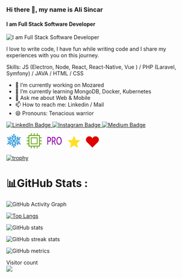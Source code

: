 

### Hi there 👋, my name is Ali Sincar
#### I am Full Stack Software Developer
![I am Full Stack Software Developer](https://miro.medium.com/v2/resize:fit:2000/1*gCTwHygN2irPVYzq0qMcvQ.png)

I love to write code, I have fun while writing code and I share my experiences with you on this journey.

Skills: JS (Electron, Node, React, React-Native, Vue ) / PHP (Laravel, Symfony) / JAVA / HTML / CSS

- 🔭 I’m currently working on Mozared 
- 🌱 I’m currently learning MongoDB, Docker, Kubernetes 
- 💬 Ask me about Web & Mobile 
- 📫 How to reach me: Linkedin / Mail 
- 😄 Pronouns: Tenacious warrior 


<div id="badges">
  <a href="https://www.linkedin.com/in/alisincar/">
    <img src="https://img.shields.io/badge/LinkedIn-blue?style=for-the-badge&logo=linkedin&logoColor=white" alt="LinkedIn Badge"/>
  </a>
  <a href="https://www.instagram.com/alisincarcom/">
    <img src="https://img.shields.io/badge/Instagram-E4405F?style=for-the-badge&logo=instagram&logoColor=white" alt="Instagram Badge"/>
  </a>

  <a href="https://www.alisincar.com">
    <img src="https://img.shields.io/badge/Medium-12100E?style=for-the-badge&logo=medium&logoColor=white" alt="Medium Badge"/>
  </a>
</div>


<a href='https://archiveprogram.github.com/'><img src='https://raw.githubusercontent.com/acervenky/animated-github-badges/master/assets/acbadge.gif' width='40' height='40'></a> <a href='https://docs.github.com/en/developers'><img src='https://raw.githubusercontent.com/acervenky/animated-github-badges/master/assets/devbadge.gif' width='40' height='40'></a> <a href='https://github.com/pricing'><img src='https://raw.githubusercontent.com/acervenky/animated-github-badges/master/assets/pro.gif' width='40' height='40'></a> <a href='https://stars.github.com/'><img src='https://raw.githubusercontent.com/acervenky/animated-github-badges/master/assets/starbadge.gif' width='35' height='35'></a> <a href='https://docs.github.com/en/github/supporting-the-open-source-community-with-github-sponsors'><img src='https://raw.githubusercontent.com/acervenky/animated-github-badges/master/assets/sponsorbadge.gif' width='35' height='35'></a> 


[![trophy](https://github-profile-trophy.vercel.app/?username=alisincar)](https://github.com/ryo-ma/github-profile-trophy)


# 📊GitHub Stats :


![GitHub Activity Graph](https://github-readme-activity-graph.cyclic.app/graph?username=alisincar&theme=react)  

[![Top Langs](https://github-readme-stats.vercel.app/api/top-langs/?username=alisincar&theme=algolia)](https://github.com/anuraghazra/github-readme-stats)

![GitHub stats](https://github-readme-stats.vercel.app/api?username=alisincar&show_icons=true&count_private=true&theme=algolia)  

![GitHub streak stats](https://streak-stats.demolab.com/?user=alisincar&theme=algolia)  


![GitHub metrics](https://metrics.lecoq.io/alisincar?theme=algolia)  




  Visitor count<br>
  <img src="https://profile-counter.glitch.me/alisincar/count.svg" />
